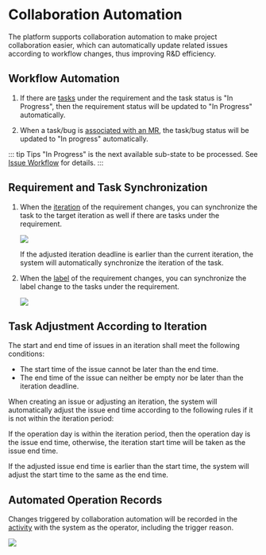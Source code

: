 # Collaboration Automation

The platform supports collaboration automation to make project collaboration easier, which can automatically update related issues according to workflow changes, thus improving R&D efficiency.

## Workflow Automation
1. If there are [tasks](issue.md#to-do-list) under the requirement and the task status is "In Progress", then the requirement status will be updated to "In Progress" automatically.

2. When a task/bug is [associated with an MR](issue.md#Related-MR), the task/bug status will be updated to "In progress" automatically.

::: tip Tips
"In Progress" is the next available sub-state to be processed. See [Issue Workflow](issue-customize-and-workflow.md#workflow) for details.
:::

## Requirement and Task Synchronization
1. When the [iteration](backlog-and-iteration.md#iteration) of the requirement changes, you can synchronize the task to the target iteration as well if there are tasks under the requirement.

   ![](http://terminus-paas.oss-cn-hangzhou.aliyuncs.com/paas-doc/2022/04/26/14589980-7aa8-49dd-a78d-913791b6c03c.png)

   If the adjusted iteration deadline is earlier than the current iteration, the system will automatically synchronize the iteration of the task.

2. When the [label](label.md) of the requirement changes, you can synchronize the label change to the tasks under the requirement.

   ![](http://terminus-paas.oss-cn-hangzhou.aliyuncs.com/paas-doc/2022/04/26/6dbec4e7-f401-422a-9afd-9d7854ed1158.png)

## Task Adjustment According to Iteration
The start and end time of issues in an iteration shall meet the following conditions:

* The start time of the issue cannot be later than the end time.
* The end time of the issue can neither be empty nor be later than the iteration deadline.

When creating an issue or adjusting an iteration, the system will automatically adjust the issue end time according to the following rules if it is not within the iteration period:

If the operation day is within the iteration period, then the operation day is the issue end time, otherwise, the iteration start time will be taken as the issue end time.

If the adjusted issue end time is earlier than the start time, the system will adjust the start time to the same as the end time.

## Automated Operation Records
Changes triggered by collaboration automation will be recorded in the [activity](issue.md#activity) with the system as the operator, including the trigger reason.

![](http://terminus-paas.oss-cn-hangzhou.aliyuncs.com/paas-doc/2022/04/26/ea52f740-9085-4e50-a6bf-7725ca4d94b3.png)

